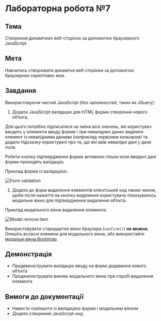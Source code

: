 # Лабораторна робота №7

## Тема
Створення динамічних веб-сторінок за допомогою браузерного JavaScript

## Мета
Навчитись створювати динамічні веб-сторінки за допомогою браузерних скриптових мов.

## Завдання

Використовуючи чистий JavaScript (без залежностей, таких як JQuery):

1. Додати JavaScript валідацію для HTML форми створення нового об’єкта. 

  Для цього потрібно підписатися на зміни всіх значень, які користувач вводить у елементи вводу форми і при невалідних даних виділяти елемент із невалідними даними (наприклад червоним кольором) та додати підсказку користувачі про те, що він ввів невалідні дані у дане поле. 
  
  Робити кнопку підтвердження форми активною тільки коли введені дані форми проходять валідацію.
  
  Приклад форми із валідацією:

  ![Form validation](http://www.rayfaddis.com/images/posts/validationExample.png)
  
1. Додати до форм видалення елементів клієнтський код таким чином, щоби після нажаття на кнопку видалення користувачу показувалось модальне вікно для підтвердження видалення об’єкта.
  
  Приклад модального вікна видалення елемента:

  ![Modal remove item](http://www.jqueryscript.net/images/Lightweight-jQuery-Confirmation-Modal-For-Bootstrap.jpg)
  
  Використовувати старндартне вікно браузера (`confirm()`) __не можна__. Опишіть всласні елемени для модального вікна, або використайте [модальні вікна Bootstrap](http://getbootstrap.com/javascript/#modals).

## Демонстрація

* Продемонструвати валідацію вводу на формі додавання нового об’єкта
* Продемонструвати виклик модального вікна при спробі видалення елемента

## Вимоги до документації

* Навести скріншоти із валідацією форми і модальним вікном
* Додати створений JavaScript-код.

